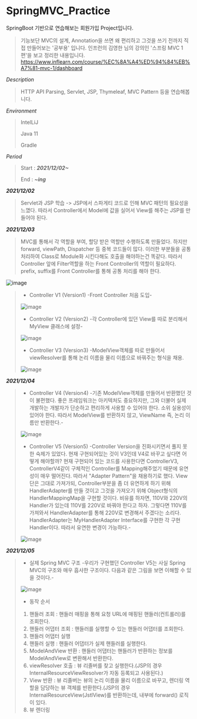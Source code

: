 # SpringMVC_Practice

SpringBoot 기반으로 연습해보는 회원가입 Project입니다.
> 기능보단 MVC의 설계, Annotation을 쓰면 왜 편리하고 그것을 쓰기 전까지 직접 만들어보는 '공부용' 입니다.
> 인프런의 김영한 님의 강의인 '스프링 MVC 1편'을 보고 정리한 내용입니다.
> https://www.inflearn.com/course/%EC%8A%A4%ED%94%84%EB%A7%81-mvc-1/dashboard

*Description*

> HTTP API Parsing, Servlet, JSP, Thymeleaf, MVC Pattern 등을 연습해봅니다.

*Environment*

> IntelLiJ
> 
> Java 11
> 
> Gradle

*Period*

> Start : ***2021/12/02~***
> 
> End : ***~ing***

***2021/12/02***
> Servlet과 JSP 학습 -> JSP에서 스파게티 코드로 인해 MVC 패턴의 필요성을 느꼈다. 따라서 Controller에서 Model에 값을 실어서 View를 해주는 JSP를 만들어야 된다.
>
***2021/12/03***
> MVC를 통해서 각 역할을 부여, 할당 받은 역할만 수행하도록 만들었다. 하지만 forward, viewPath, Dispatcher 등 중복 코드들이 많다. 이러한 부분들을 공통 처리하여 Class로 Module화 시킨다해도 호출을 해야하는건 똑같다. 따라서 Controller 앞에 Filter역할을 하는 Front Controller의 역할이 필요하다. prefix, suffix를 Front Controller를 통해 공통 처리를 해야 한다.
> 
![image](https://user-images.githubusercontent.com/69206748/144590143-36c9faae-bfc3-4688-a315-77f78d77ed5a.png)
>
> * Controller V1 (Version1) -Front Controller 처음 도입-
>
> ![image](https://user-images.githubusercontent.com/69206748/144594981-ee47c4ee-fb6d-48fd-b53d-9d177e4bda6d.png)
>
>
> * Controller V2 (Version2) -각 Controller에 있던 View를 따로 분리해서 MyView 클래스에 설정-
>
> ![image](https://user-images.githubusercontent.com/69206748/144595087-4267fdd6-a1be-4600-b68d-230309eab06c.png)
>
>
> * Controller V3 (Version3) -ModelView객체를 따로 만들어서 viewResolver를 통해 논리 이름을 물리 이름으로 바꿔주는 형식을 채용.
> 
> ![image](https://user-images.githubusercontent.com/69206748/144620818-052e13a0-3149-4aa0-afde-46b87c513450.png)
>
***2021/12/04***
> * Controller V4 (Version4) -기존 ModelView객체를 만들어서 반환했던 것이 불편했다. 좋은 프레임워크는 아키텍처도 중요하지만, 그와 더불어 실제 개발하는 개발자가 단순하고 편리하게 사용할 수 있어야 한다. 소위 실용성이 있어야 한다. 따라서 ModelView를 반환하지 않고, ViewName 즉, 논리 이름만 반환한다.-
> 
> ![image](https://user-images.githubusercontent.com/69206748/144702739-577e7703-5f1d-4033-b3ea-09d3cab601e7.png)
>
>
> * Controller V5 (Version5) -Controller Version을 진화시키면서 풀지 못한 숙제가 있었다. 현재 구현되어있는 것이 V3인데 V4로 바꾸고 싶다면 어떻게 해야할까? 현재 구현되어 있는 코드를 사용한다면 ControllerV3, ControllerV4같이 구체적인 Controller를 Mapping해주었기 때문에 유연성이 매우 떨어진다. 따라서 "Adapter Pattern"을 채용하기로 했다. View단은 그대로 가져가되, Controller부분을 좀 더 유연하게 하기 위해 HandlerAdapter를 만들 것이고 그것을 가져오기 위해 Object형식의 HandlerMappingMap을 구현할 것이다. 비유를 하자면, 110V와 220V의 Handler가 있는데 110V를 220V로 바꿔야 한다고 하자. 그렇다면 110V를 가져와서 HandlerAdapter를 통해 220V로 변경해서 주겠다는 소리다. HandlerAdapter는 MyHandlerAdapter Interface를 구현한 각 구현 Handler이다. 따라서 유연한 변경이 가능하다.-
>
> ![image](https://user-images.githubusercontent.com/69206748/144705864-d319d58e-258e-4508-b8b1-62c1c95b3d38.png)
>
***2021/12/05***
> * 실제 Spring MVC 구조 -우리가 구현했던 Controller V5는 사실 Spring MVC의 구조와 매우 흡사한 구조이다. 다음과 같은 그림을 보면 이해할 수 있을 것이다.-
>
> ![image](https://user-images.githubusercontent.com/69206748/144743951-a9aa0e40-e115-4598-9d6f-885a1cb4b262.png)
>
> * 동작 순서
> 1. 핸들러 조회 : 핸들러 매핑을 통해 요청 URL에 매핑된 핸들러(컨트롤러)를 조회한다.
> 2. 핸들러 어댑터 조회 : 핸들러를 실행할 수 있는 핸들러 어댑터를 조회한다.
> 3. 핸들러 어댑터 실행
> 4. 핸들러 실행 : 핸들러 어댑터가 실제 핸들러를 실행한다.
> 5. ModelAndView 반환 : 핸들러 어댑터는 핸들러가 반환하는 정보를 ModelAndView로 변환해서 반환한다.
> 6. viewResolver 호출 : 뷰 리졸버를 찾고 실행한다.(JSP의 경우 InternalResourceViewResolver가 자동 등록되고 사용된다.)
> 7. View 반환 : 뷰 리졸버는 뷰의 논리 이름을 물리 이름으로 바꾸고, 렌더링 역할을 담당하는 뷰 객체를 반환한다.(JSP의 경우 InternalResourceView(JstlView)를 반환하는데, 내부에 forward() 로직이 있다.
> 8. 뷰 렌더링
